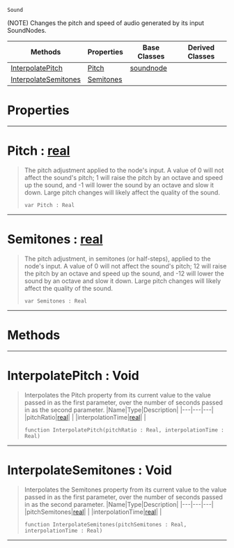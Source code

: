  `Sound`

(NOTE) Changes the pitch and speed of audio generated by its input SoundNodes.

|Methods|Properties|Base Classes|Derived Classes|
|---|---|---|---|
|[InterpolatePitch](pitchnode.md#interpolatepitch-void)|[Pitch](pitchnode.md#pitch-zilch-engine-docume)|[soundnode](soundnode.md)| |
|[InterpolateSemitones](pitchnode.md#interpolatesemitones-voi)|[Semitones](pitchnode.md#semitones-zilch-engine-do)| | |


 #  Properties


---  
 #  Pitch : [real](../nada_base_types/real.md)

> The pitch adjustment applied to the node's input. A value of 0 will not affect the sound's pitch; 1 will raise the pitch by an octave and speed up the sound, and -1 will lower the sound by an octave and slow it down. Large pitch changes will likely affect the quality of the sound.
> ```TS:Nada
> var Pitch : Real


---  
 #  Semitones : [real](../nada_base_types/real.md)

> The pitch adjustment, in semitones (or half-steps), applied to the node's input. A value of 0 will not affect the sound's pitch; 12 will raise the pitch by an octave and speed up the sound, and -12 will lower the sound by an octave and slow it down. Large pitch changes will likely affect the quality of the sound.
> ```TS:Nada
> var Semitones : Real


---  
 #  Methods


---  
 #  InterpolatePitch : Void

> Interpolates the Pitch property from its current value to the value passed in as the first parameter, over the number of seconds passed in as the second parameter.
> |Name|Type|Description|
> |---|---|---|
> |pitchRatio|[real](../nada_base_types/real.md)| |
> |interpolationTime|[real](../nada_base_types/real.md)| |
> ```TS:Nada
> function InterpolatePitch(pitchRatio : Real, interpolationTime : Real)
> ``` 


---  
 #  InterpolateSemitones : Void

> Interpolates the Semitones property from its current value to the value passed in as the first parameter, over the number of seconds passed in as the second parameter.
> |Name|Type|Description|
> |---|---|---|
> |pitchSemitones|[real](../nada_base_types/real.md)| |
> |interpolationTime|[real](../nada_base_types/real.md)| |
> ```TS:Nada
> function InterpolateSemitones(pitchSemitones : Real, interpolationTime : Real)
> ``` 


---  
 

 
